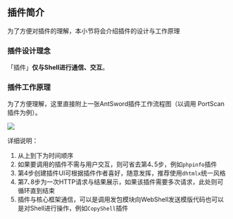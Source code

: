 插件简介
---

为了方便对插件的理解，本小节将会介绍插件的设计与工作原理

### 插件设计理念

「插件」**仅与Shell进行通信、交互**。


### 插件工作原理

为了方便理解，这里直接附上一张AntSword插件工作流程图（以调用 PortScan 插件为例）。

![][img_introduce_1]

详细说明：

1. 从上到下为时间顺序
2. 如果要调用的插件不需与用户交互，则可省去第4､5步，例如`phpinfo`插件
3. 第4步创建插件UI可根据插件作者喜好，随意发挥，推荐使用`dhtmlx`统一风格
4. 第7､8步为一次HTTP请求与结果展示，如果该插件需要多次请求，此处则可循环直到结束
5. 插件与核心框架通信，可以是调用发包模块向WebShell发送模版代码也可以是对Shell进行操作，例如`CopyShell`插件

[img_introduce_1]: http://7xtigg.com1.z0.glb.clouddn.com/doc/plugin_dev/introduce_1.png
